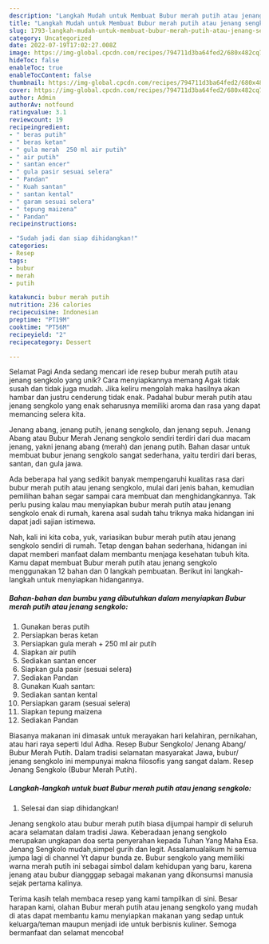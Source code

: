 ```yaml
---
description: "Langkah Mudah untuk Membuat Bubur merah putih atau jenang sengkolo yang Enak, Lezat"
title: "Langkah Mudah untuk Membuat Bubur merah putih atau jenang sengkolo yang Enak, Lezat"
slug: 1793-langkah-mudah-untuk-membuat-bubur-merah-putih-atau-jenang-sengkolo-yang-enak-lezat
category: Uncategorized
date: 2022-07-19T17:02:27.008Z
image: https://img-global.cpcdn.com/recipes/794711d3ba64fed2/680x482cq70/bubur-merah-putih-atau-jenang-sengkolo-foto-resep-utama.jpg
hideToc: false
enableToc: true
enableTocContent: false
thumbnail: https://img-global.cpcdn.com/recipes/794711d3ba64fed2/680x482cq70/bubur-merah-putih-atau-jenang-sengkolo-foto-resep-utama.jpg
cover: https://img-global.cpcdn.com/recipes/794711d3ba64fed2/680x482cq70/bubur-merah-putih-atau-jenang-sengkolo-foto-resep-utama.jpg
author: Admin
authorAv: notfound
ratingvalue: 3.1
reviewcount: 19
recipeingredient:
- " beras putih"
- " beras ketan"
- " gula merah  250 ml air putih"
- " air putih"
- " santan encer"
- " gula pasir sesuai selera"
- " Pandan"
- " Kuah santan"
- " santan kental"
- " garam sesuai selera"
- " tepung maizena"
- " Pandan"
recipeinstructions:

- "Sudah jadi dan siap dihidangkan!"
categories:
- Resep
tags:
- bubur
- merah
- putih

katakunci: bubur merah putih 
nutrition: 236 calories
recipecuisine: Indonesian
preptime: "PT19M"
cooktime: "PT56M"
recipeyield: "2"
recipecategory: Dessert

---
```



Selamat Pagi Anda sedang mencari ide resep bubur merah putih atau jenang sengkolo yang unik? Cara menyiapkannya memang Agak tidak susah dan tidak juga mudah. Jika keliru mengolah maka hasilnya akan hambar dan justru cenderung tidak enak. Padahal bubur merah putih atau jenang sengkolo yang enak seharusnya memiliki aroma dan rasa yang dapat memancing selera kita.


Jenang abang, jenang putih, jenang sengkolo, dan jenang sepuh. Jenang Abang atau Bubur Merah Jenang sengkolo sendiri terdiri dari dua macam jenang, yakni jenang abang (merah) dan jenang putih. Bahan dasar untuk membuat bubur jenang sengkolo sangat sederhana, yaitu terdiri dari beras, santan, dan gula jawa.

Ada beberapa hal yang sedikit banyak mempengaruhi kualitas rasa dari bubur merah putih atau jenang sengkolo, mulai dari jenis bahan, kemudian pemilihan bahan segar sampai cara membuat dan menghidangkannya. Tak perlu pusing kalau mau menyiapkan bubur merah putih atau jenang sengkolo enak di rumah, karena asal sudah tahu triknya maka hidangan ini dapat jadi sajian istimewa.


Nah, kali ini kita coba, yuk, variasikan bubur merah putih atau jenang sengkolo sendiri di rumah. Tetap dengan bahan sederhana, hidangan ini dapat memberi manfaat dalam membantu menjaga kesehatan tubuh kita. Kamu dapat membuat Bubur merah putih atau jenang sengkolo menggunakan 12 bahan dan 0 langkah pembuatan. Berikut ini langkah-langkah untuk menyiapkan hidangannya.

<!--inarticleads1-->

##### Bahan-bahan dan bumbu yang dibutuhkan dalam menyiapkan Bubur merah putih atau jenang sengkolo:

1. Gunakan  beras putih
1. Persiapkan  beras ketan
1. Persiapkan  gula merah + 250 ml air putih
1. Siapkan  air putih
1. Sediakan  santan encer
1. Siapkan  gula pasir (sesuai selera)
1. Sediakan  Pandan
1. Gunakan  Kuah santan:
1. Sediakan  santan kental
1. Persiapkan  garam (sesuai selera)
1. Siapkan  tepung maizena
1. Sediakan  Pandan


Biasanya makanan ini dimasak untuk merayakan hari kelahiran, pernikahan, atau hari raya seperti Idul Adha. Resep Bubur Sengkolo/ Jenang Abang/ Bubur Merah Putih. Dalam tradisi selamatan masyarakat Jawa, bubur/ jenang sengkolo ini mempunyai makna filosofis yang sangat dalam. Resep Jenang Sengkolo (Bubur Merah Putih). 

<!--inarticleads2-->

##### Langkah-langkah untuk buat Bubur merah putih atau jenang sengkolo:


1. Selesai dan siap dihidangkan!

Jenang sengkolo atau bubur merah putih biasa dijumpai hampir di seluruh acara selamatan dalam tradisi Jawa. Keberadaan jenang sengkolo merupakan ungkapan doa serta penyerahan kepada Tuhan Yang Maha Esa. Jenang Sengkolo mudah,simpel gurih dan legit. Assalamualaikum hi semua jumpa lagi di channel Yt dapur bunda ze. Bubur sengkolo yang memiliki warna merah putih ini sebagai simbol dalam kehidupan yang baru, karena jenang atau bubur diangggap sebagai makanan yang dikonsumsi manusia sejak pertama kalinya. 

Terima kasih telah membaca resep yang kami tampilkan di sini. Besar harapan kami, olahan Bubur merah putih atau jenang sengkolo yang mudah di atas dapat membantu kamu menyiapkan makanan yang sedap untuk keluarga/teman maupun menjadi ide untuk berbisnis kuliner. Semoga bermanfaat dan selamat mencoba!
